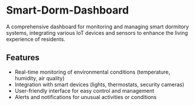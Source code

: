 # Smart-Dorm-Dashboard

A comprehensive dashboard for monitoring and managing smart dormitory systems, integrating various IoT devices and sensors to enhance the living experience of residents.

## Features

- Real-time monitoring of environmental conditions (temperature, humidity, air quality)
- Integration with smart devices (lights, thermostats, security cameras)
- User-friendly interface for easy control and management
- Alerts and notifications for unusual activities or conditions